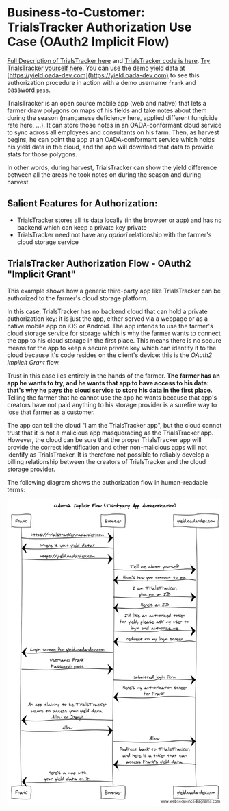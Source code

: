 # Business-to-Customer: TrialsTracker Authorization Use Case (OAuth2 Implicit Flow)

[Full Description of TrialsTracker here](https://docs.google.com/document/d/1ZokZf_sWLIUUK0bJzCNiMZ644_xL-wpHUYWhn2NVlV0/edit?usp=sharing)
and [TrialsTracker code is here](https://github.com/openatk/TrialsTracker).
[Try TrialsTracker yourself here](https://trialstracker.oada-dev.com).  You
can use the demo yield data at [https://yield.oada-dev.com](https://yield.oada-dev.com) to see this authorization procedure
in action with a demo username `frank` and password `pass`. 

TrialsTracker is an open source mobile app (web and native) that lets a farmer draw polygons on
maps of his fields and take notes about them during the season (manganese deficiency here, applied different
fungicide rate here, ...).  It can store those notes in an OADA-conformant cloud service to sync across
all employees and consultants on his farm.  Then, as harvest begins, he can point the app at an OADA-conformant 
service which holds his yield data in the cloud, and the app will download that data to provide stats for
those polygons.

In other words, during harvest, TrialsTracker can show the yield difference between all the areas he took notes
on during the season and during harvest.

## Salient Features for Authorization:
* TrialsTracker stores all its data locally (in the browser or app) and has no backend 
  which can keep a private key private
* TrialsTracker need not have any _apriori_ relationship with the farmer's cloud storage service

## TrialsTracker Authorization Flow - OAuth2 "Implicit Grant"
This example shows how a generic third-party app like TrialsTracker can be authorized
to the farmer's cloud storage platform.

In this case, TrialsTracker has no backend cloud that can hold a private authorization key: it is 
just the app, either served via a webpage or as a native mobile app on iOS or Android.
The app intends to use the farmer's cloud storage service for storage which is why the farmer 
wants to connect the app to his cloud storage in the first place.
This means there is no secure means for the app to keep a secure private key which can
identify it to the cloud because it's code resides on the client's device: this is the 
_OAuth2 Implicit Grant_ flow.  

Trust in this case lies entirely in the hands of the farmer.  **The farmer has an app he wants to
try, and he wants that app to have access to his data: that's why he pays the cloud service to 
store his data in the first place.**  Telling the farmer
that he cannot use the app he wants because that app's creators have not paid anything to
his storage provider is a surefire way to lose that farmer as a customer.


The app can tell the cloud "I am the TrialsTracker app", but the cloud cannot trust that it is not a malicious
app masquerading as the TrialsTracker app.  However, the cloud can be sure that the proper 
TrialsTracker app will provide the correct identification and other non-malicious apps will not 
identify as TrialsTracker.  It is therefore not possible to reliably develop a billing 
relationship between the creators of TrialsTracker and the cloud storage provider.

The following diagram shows the authorization flow in human-readable terms:

![TrialsTracker OAuth2Implicit Flow, Human Readable](implicit-english.png)

